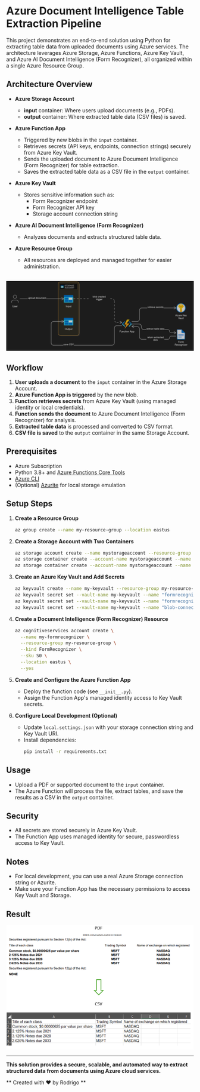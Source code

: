 # Azure Document Intelligence Table Extraction Pipeline

This project demonstrates an end-to-end solution using Python for extracting table data from uploaded documents using Azure services. The architecture leverages Azure Storage, Azure Functions, Azure Key Vault, and Azure AI Document Intelligence (Form Recognizer), all organized within a single Azure Resource Group.

## Architecture Overview

- **Azure Storage Account**  
  - **input** container: Where users upload documents (e.g., PDFs).
  - **output** container: Where extracted table data (CSV files) is saved.

- **Azure Function App**  
  - Triggered by new blobs in the `input` container.
  - Retrieves secrets (API keys, endpoints, connection strings) securely from Azure Key Vault.
  - Sends the uploaded document to Azure Document Intelligence (Form Recognizer) for table extraction.
  - Saves the extracted table data as a CSV file in the `output` container.

- **Azure Key Vault**  
  - Stores sensitive information such as:
    - Form Recognizer endpoint
    - Form Recognizer API key
    - Storage account connection string

- **Azure AI Document Intelligence (Form Recognizer)**  
  - Analyzes documents and extracts structured table data.

- **Azure Resource Group**  
  - All resources are deployed and managed together for easier administration.

  <br />
![Local Image](architecture.png)

## Workflow

1. **User uploads a document** to the `input` container in the Azure Storage Account.
2. **Azure Function App is triggered** by the new blob.
3. **Function retrieves secrets** from Azure Key Vault (using managed identity or local credentials).
4. **Function sends the document** to Azure Document Intelligence (Form Recognizer) for analysis.
5. **Extracted table data** is processed and converted to CSV format.
6. **CSV file is saved** to the `output` container in the same Storage Account.

## Prerequisites

- Azure Subscription
- Python 3.8+ and [Azure Functions Core Tools](https://docs.microsoft.com/azure/azure-functions/functions-run-local)
- [Azure CLI](https://docs.microsoft.com/cli/azure/install-azure-cli)
- (Optional) [Azurite](https://github.com/Azure/Azurite) for local storage emulation

## Setup Steps

1. **Create a Resource Group**
   ```sh
   az group create --name my-resource-group --location eastus
   ```

2. **Create a Storage Account with Two Containers**
   ```sh
   az storage account create --name mystorageaccount --resource-group my-resource-group --sku Standard_LRS
   az storage container create --account-name mystorageaccount --name input
   az storage container create --account-name mystorageaccount --name output
   ```

3. **Create an Azure Key Vault and Add Secrets**
   ```sh
   az keyvault create --name my-keyvault --resource-group my-resource-group
   az keyvault secret set --vault-name my-keyvault --name "formrecognizer-endpoint" --value "<your-form-recognizer-endpoint>"
   az keyvault secret set --vault-name my-keyvault --name "formrecognizer-key" --value "<your-form-recognizer-key>"
   az keyvault secret set --vault-name my-keyvault --name "blob-connection-string" --value "<your-storage-connection-string>"
   ```

4. **Create a Document Intelligence (Form Recognizer) Resource**
   ```sh
   az cognitiveservices account create \
     --name my-formrecognizer \
     --resource-group my-resource-group \
     --kind FormRecognizer \
     --sku S0 \
     --location eastus \
     --yes
   ```

5. **Create and Configure the Azure Function App**
   - Deploy the function code (see `__init__.py`).
   - Assign the Function App's managed identity access to Key Vault secrets.

6. **Configure Local Development (Optional)**
   - Update `local.settings.json` with your storage connection string and Key Vault URI.
   - Install dependencies:
     ```sh
     pip install -r requirements.txt
     ```

## Usage

- Upload a PDF or supported document to the `input` container.
- The Azure Function will process the file, extract tables, and save the results as a CSV in the `output` container.

## Security

- All secrets are stored securely in Azure Key Vault.
- The Function App uses managed identity for secure, passwordless access to Key Vault.

## Notes

- For local development, you can use a real Azure Storage connection string or Azurite.
- Make sure your Function App has the necessary permissions to access Key Vault and Storage.

## Result

![Local Image](pdf-csv.png)

---

**This solution provides a secure, scalable, and automated way to extract structured data from documents using Azure cloud services.**

** Created with ❤️ by Rodrigo **